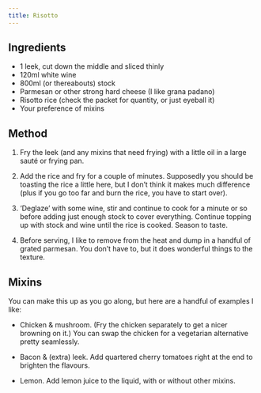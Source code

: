 ```yaml
---
title: Risotto
---
```

## Ingredients

- 1 leek, cut down the middle and sliced thinly
- 120ml white wine
- 800ml (or thereabouts) stock
- Parmesan or other strong hard cheese (I like grana padano)
- Risotto rice (check the packet for quantity, or just eyeball it)
- Your preference of mixins

## Method

1. Fry the leek (and any mixins that need frying) with a little oil in a large sauté or frying pan.

2. Add the rice and fry for a couple of minutes. Supposedly you should be toasting the rice a little here, but I don’t think it makes much difference (plus if you go too far and burn the rice, you have to start over).

3. ‘Deglaze’ with some wine, stir and continue to cook for a minute or so before adding just enough stock to cover everything. Continue topping up with stock and wine until the rice is cooked. Season to taste.

4. Before serving, I like to remove from the heat and dump in a handful of grated parmesan. You don’t have to, but it does wonderful things to the texture.

## Mixins

You can make this up as you go along, but here are a handful of examples I like:

- Chicken & mushroom. (Fry the chicken separately to get a nicer browning on it.) You can swap the chicken for a vegetarian alternative pretty seamlessly.

- Bacon & (extra) leek. Add quartered cherry tomatoes right at the end to brighten the flavours.

- Lemon. Add lemon juice to the liquid, with or without other mixins.